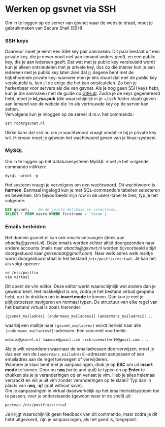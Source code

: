 # Werken op gsvnet via SSH

Om in te loggen op de server van gsvnet waar de website draait,
moet je gebruikmaken van Secure Shell (SSH).

### SSH keys

Daarvoor moet je eerst een SSH key pair aanmaken. Dit paar bestaat uit een private
key, die je never nooit niet aan iemand anders geeft, en een public key, die je
aan iedereen geeft. Dat wat met je public key versleuteld wordt kun je alleen ontsleutelen
met je private key, dus op die manier kun je aan iedereen met je public key laten
zien dat jij degene bent met de bijbehorende private key: wanneer men je iets stuurt
dat met de public key versleuteld is, ben jij de enige die het kan ontsleutelen.
Zo ben je herkenbaar voor servers als die van gsvnet. Als je nog geen SSH keys
hebt, kun je die aanmaken met de guide op [GitHub](https://help.github.com/articles/generating-a-new-ssh-key-and-adding-it-to-the-ssh-agent/).
Zodra je de keys gegenereerd hebt, moet je **id\_rsa.pub** (die waarschijnlijk in
je _~/.ssh_ folder staat) geven aan iemand van de webcie die 'm als vertrouwde
key op de server kan zetten.  
Vervolgens kun je inloggen op de server d.m.v. het commando:

```shell
ssh root@gsvnet.nl
```

Dikke kans dat ssh nu om je wachtwoord vraagt omdat-ie bij je private key wil.
Hiervoor moet je gewoon het wachtwoord geven van je linux-systeem.

### MySQL

Om in te loggen op het databasesysteem MySQL moet je het volgende commando
intikken:

```shell
mysql -uroot -p
```

Het systeem vraagt je vervolgens om een wachtwoord. Dit wachtwoord is **harmen**.
Eenmaal ingelogd kun je met SQL-commando's tabellen selecteren en bewerken. Om
bijvoorbeeld mijn row in de users-tabel te zien, typ je het volgende:

```sql
USE gsvnet; -- Om de juiste database te selecteren.
SELECT * FROM users WHERE firstname = 'loran';
```

### Emails herleiden

Het domein gsvnet.nl kan ook emails ontvangen (denk aan _abactis@gsvnet.nl_).
Deze emails worden echter altijd doorgezonden naar andere accounts (mails naar
_abactis@gsvnet.nl_ worden bijvoorbeeld altijd doorgestuurd naar _gsvsenaat@gmail.com_).
Naar welk adres welk mailtje wordt doorgestuurd staat in het bestand `/etc/postfix/virtual`.
Je kan het als volgt openen:

```shell
cd /etc/postfix
vim virtual
```

Dit opent de vim editor. Deze editor werkt waarschijnlijk wat anders dan je gewend
bent. Het makkelijkst is om, zodra je het bestand virtual geopend hebt, op **i**
te drukken om in **insert mode** te komen. Dan kun je met je pijltjestoetsen navigeren
en normaal typen. De structuur van elke regel van het bestand virtual is zoals hieronder:

```
[gsvnet_mailadres] [andermans_mailadres1] [andermans_mailadres2] ...
```

waarbij een mailtje naar `[gsvnet_mailadres]` wordt herleid naar alle `[andermans_mailadresX]`-adressen.
Een concreet voorbeeld:

```
webcie@gsvnet.nl haampie@gmail.com rickrozemuller10@gmail.com ...
```

Als je wilt veranderen waarnaar de emailadressen doorverwijzen, moet je dus een
van de `[andermans_mailadresX]`-adressen aanpassen of een emailadres aan de regel
toevoegen of verwijderen.  
Wanneer je klaar bent met je aanpassingen, druk je op **ESC** om uit **insert mode**
te komen. Door nu **:wq** (write and quit) te typen en op **Enter** te drukken
sla je je veranderingen op en verlaat je vim. Heb je alles helemaal vercrackt en wil
je uit vim zonder veranderingen op te slaan? Typ dan in plaats van **:wq**, **:q!**
(quit without save).  
Om je aanpassingen in virtual daadwerkelijk op het emailherleidsysteem toe te passen,
voer je onderstaande (gewoon weer in de shell) uit:

```shell
postmap /etc/postfix/virtual
```

Je krijgt waarschijnlijk geen feedback van dit commando, maar zodra je dit hebt
uitgevoerd, zijn je aanpassingen, als het goed is, toegepast.

